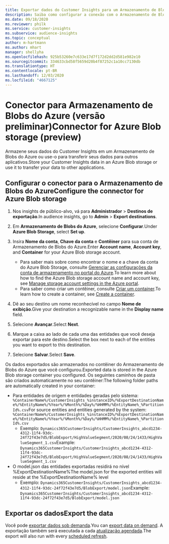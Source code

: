 ```yaml
---
title: Exportar dados do Customer Insights para um Armazenamento de Blobs do Azure
description: Saiba como configurar a conexão com o Armazenamento de Blobs do Azure.
ms.date: 09/18/2020
ms.reviewer: philk
ms.service: customer-insights
ms.subservice: audience-insights
ms.topic: conceptual
author: m-hartmann
ms.author: mhart
manager: shellyha
ms.openlocfilehash: 925b53260e7c633e17d7f172d2dd2d581e982e10
ms.sourcegitcommit: 334633cbd58f5659d20b4f87252c1a10cc7130db
ms.translationtype: HT
ms.contentlocale: pt-BR
ms.lasthandoff: 12/03/2020
ms.locfileid: "4667125"
---
```

# <a name="connector-for-azure-blob-storage-preview"></a><span data-ttu-id="57921-103">Conector para Armazenamento de Blobs do Azure (versão preliminar)</span><span class="sxs-lookup"><span data-stu-id="57921-103">Connector for Azure Blob storage (preview)</span></span>

<span data-ttu-id="57921-104">Armazene seus dados do Customer Insights em um Armazenamento de Blobs do Azure ou use-o para transferir seus dados para outros aplicativos.</span><span class="sxs-lookup"><span data-stu-id="57921-104">Store your Customer Insights data in an Azure Blob storage or use it to transfer your data to other applications.</span></span>

## <a name="configure-the-connector-for-azure-blob-storage"></a><span data-ttu-id="57921-105">Configurar o conector para o Armazenamento de Blobs do Azure</span><span class="sxs-lookup"><span data-stu-id="57921-105">Configure the connector for Azure Blob storage</span></span>

1. <span data-ttu-id="57921-106">Nos insights de público-alvo, vá para **Administrador** > **Destinos de exportação**.</span><span class="sxs-lookup"><span data-stu-id="57921-106">In audience insights, go to **Admin** > **Export destinations**.</span></span>

1. <span data-ttu-id="57921-107">Em **Armazenamento de Blobs do Azure**, selecione **Configurar**.</span><span class="sxs-lookup"><span data-stu-id="57921-107">Under **Azure Blob Storage**, select **Set up**.</span></span>

1. <span data-ttu-id="57921-108">Insira **Nome da conta**, **Chave da conta** e **Contêiner** para sua conta de Armazenamento de Blobs do Azure.</span><span class="sxs-lookup"><span data-stu-id="57921-108">Enter **Account name**, **Account key**, and **Container** for your Azure Blob storage account.</span></span>
    - <span data-ttu-id="57921-109">Para saber mais sobre como encontrar o nome e a chave da conta do Azure Blob Storage, consulte [Gerenciar as configurações da conta de armazenamento no portal do Azure](https://docs.microsoft.com/azure/storage/common/storage-account-manage).</span><span class="sxs-lookup"><span data-stu-id="57921-109">To learn more about how to find the Azure Blob storage account name and account key, see [Manage storage account settings in the Azure portal](https://docs.microsoft.com/azure/storage/common/storage-account-manage).</span></span>
    - <span data-ttu-id="57921-110">Para saber como criar um contêiner, consulte [Criar um container](https://docs.microsoft.com/azure/storage/blobs/storage-quickstart-blobs-portal#create-a-container).</span><span class="sxs-lookup"><span data-stu-id="57921-110">To learn how to create a container, see [Create a container](https://docs.microsoft.com/azure/storage/blobs/storage-quickstart-blobs-portal#create-a-container).</span></span>

1. <span data-ttu-id="57921-111">Dê ao seu destino um nome reconhecível no campo **Nome de exibição**.</span><span class="sxs-lookup"><span data-stu-id="57921-111">Give your destination a recognizable name in the **Display name** field.</span></span>

1. <span data-ttu-id="57921-112">Selecione **Avançar**.</span><span class="sxs-lookup"><span data-stu-id="57921-112">Select **Next**.</span></span>

1. <span data-ttu-id="57921-113">Marque a caixa ao lado de cada uma das entidades que você deseja exportar para este destino.</span><span class="sxs-lookup"><span data-stu-id="57921-113">Select the box next to each of the entities you want to export to this destination.</span></span>

1. <span data-ttu-id="57921-114">Selecione **Salvar**.</span><span class="sxs-lookup"><span data-stu-id="57921-114">Select **Save**.</span></span>

<span data-ttu-id="57921-115">Os dados exportados são armazenados no contêiner do Armazenamento de Blobs do Azure que você configurou.</span><span class="sxs-lookup"><span data-stu-id="57921-115">Exported data is stored in the Azure Blob storage container you configured.</span></span> <span data-ttu-id="57921-116">Os seguintes caminhos de pasta são criados automaticamente no seu contêiner:</span><span class="sxs-lookup"><span data-stu-id="57921-116">The following folder paths are automatically created in your container:</span></span>

- <span data-ttu-id="57921-117">Para entidades de origem e entidades geradas pelo sistema: `%ContainerName%/CustomerInsights_%instanceID%/%ExportDestinationName%/%EntityName%/%Year%/%Month%/%Day%/%HHMM%/%EntityName%_%PartitionId%.csv`</span><span class="sxs-lookup"><span data-stu-id="57921-117">For source entities and entities generated by the system: `%ContainerName%/CustomerInsights_%instanceID%/%ExportDestinationName%/%EntityName%/%Year%/%Month%/%Day%/%HHMM%/%EntityName%_%PartitionId%.csv`</span></span>
  - <span data-ttu-id="57921-118">Exemplo: `Dynamics365CustomerInsights/CustomerInsights_abcd1234-4312-11f4-93dc-24f72f43e7d5/BlobExport/HighValueSegment/2020/08/24/1433/HighValueSegment_1.csv`</span><span class="sxs-lookup"><span data-stu-id="57921-118">Example: `Dynamics365CustomerInsights/CustomerInsights_abcd1234-4312-11f4-93dc-24f72f43e7d5/BlobExport/HighValueSegment/2020/08/24/1433/HighValueSegment_1.csv`</span></span>
- <span data-ttu-id="57921-119">O model.json das entidades exportadas residirá no nível %ExportDestinationName%</span><span class="sxs-lookup"><span data-stu-id="57921-119">The model.json for the exported entities will reside at the %ExportDestinationName% level</span></span>
  - <span data-ttu-id="57921-120">Exemplo: `Dynamics365CustomerInsights/CustomerInsights_abcd1234-4312-11f4-93dc-24f72f43e7d5/BlobExport/model.json`</span><span class="sxs-lookup"><span data-stu-id="57921-120">Example: `Dynamics365CustomerInsights/CustomerInsights_abcd1234-4312-11f4-93dc-24f72f43e7d5/BlobExport/model.json`</span></span>

## <a name="export-the-data"></a><span data-ttu-id="57921-121">Exportar os dados</span><span class="sxs-lookup"><span data-stu-id="57921-121">Export the data</span></span>

<span data-ttu-id="57921-122">Você pode [exportar dados sob demanda](/export-destinations.md#export-data-on-demand).</span><span class="sxs-lookup"><span data-stu-id="57921-122">You can [export data on demand](/export-destinations.md#export-data-on-demand).</span></span> <span data-ttu-id="57921-123">A exportação também será executada a cada [atualização agendada](system.md#schedule-tab).</span><span class="sxs-lookup"><span data-stu-id="57921-123">The export will also run with every [scheduled refresh](system.md#schedule-tab).</span></span>
